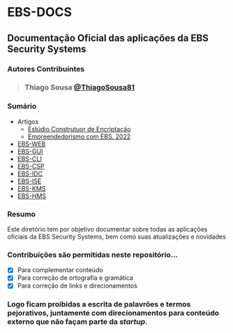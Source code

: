 # EBS-DOCS
## Documentação Oficial das aplicações da EBS Security Systems
### Autores Contribuíntes
> ### Thiago Sousa [@ThiagoSousa81](https://github.com/thiagosousa81)

### Sumário<br>

- Artigos
  - [Estúdio Construtuor de Encriptação](https://github.com/EBS-Security-Systems/EBS-Docs/blob/main/Plano%20de%20pesquisa%20-%20Est%C3%BAdio%20Construtor%20de%20Encripta%C3%A7%C3%A3o.pdf)
  - [Empreendedorismo com EBS. 2022](https://github.com/EBS-Security-Systems/EBS-Docs/blob/main/Plano%20de%20pesquisa%20-%20Empreendedorismo%20com%20EBS.pdf)
- [EBS-WEB](https://github.com/EBS-Security-Systems/EBS-Docs/blob/main/docs/EBS-WEB.md)
- [EBS-GUI](https://github.com/EBS-Security-Systems/EBS-Docs/blob/main/docs/EBS-GUI.md)
- [EBS-CLI](https://github.com/EBS-Security-Systems/EBS-Docs/blob/main/docs/EBS-CLI.md)
- [EBS-CSP](https://github.com/EBS-Security-Systems/EBS-Docs/blob/main/docs/EBS-CSP.md)
- [EBS-IDC](https://github.com/EBS-Security-Systems/EBS-Docs/blob/main/docs/EBS-IDC.md)
- [EBS-ISE](https://github.com/EBS-Security-Systems/EBS-Docs/blob/main/docs/EBS-ISE.md)
- [EBS-KMS](https://github.com/EBS-Security-Systems/EBS-Docs/blob/main/docs/EBS-KMS.md)
- [EBS-HMS](https://github.com/EBS-Security-Systems/EBS-Docs/blob/main/docs/EBS-HMS.md)

### Resumo
<p>Este diretório tem por objetivo documentar sobre todas as aplicações oficiais da EBS Security Systems, bem como suas atualizações e novidades</p>

### Contribuíções são permitidas neste repositório...<br>
- [x] Para complementar conteúdo
- [x] Para correção de ortografia e gramática
- [x] Para correção de links e direcionamentos

### Logo ficam proibidas a escrita de palavrões e termos pejorativos, juntamente com direcionamentos para conteúdo externo que não façam parte da <i>startup</i>.
